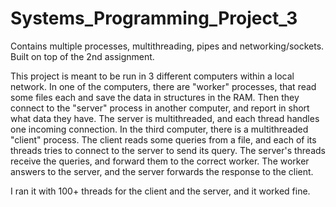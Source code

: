 # Systems_Programming_Project_3
Contains multiple processes, multithreading, pipes and networking/sockets. Built on top of the 2nd assignment.

This project is meant to be run in 3 different computers within a local network.
In one of the computers, there are "worker" processes, that read some files each and save the data in structures in the RAM. Then they connect to the "server" process in another computer, and report in short what data they have. The server is multithreaded, and each thread handles one incoming connection.
In the third computer, there is a multithreaded "client" process. The client reads some queries from a file, and each of its threads tries to connect to the server to send its query. The server's threads receive the queries, and forward them to the correct worker. The worker answers to the server, and the server forwards the response to the client.

I ran it with 100+ threads for the client and the server, and it worked fine.
